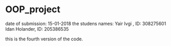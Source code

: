 # OOP_project
date of submission: 15-01-2018
the studens names:
Yair Ivgi , ID: 308275601
Idan Holander, ID: 205386535

this is the fourth version of the code.
